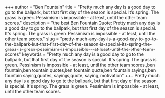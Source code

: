 +++
author = "Ben Fountain"
title = "Pretty much any day is a good day to go to the ballpark, but that first day of the season is special. It's spring. The grass is green. Pessimism is impossible - at least, until the other team scores."
description = "the best Ben Fountain Quote: Pretty much any day is a good day to go to the ballpark, but that first day of the season is special. It's spring. The grass is green. Pessimism is impossible - at least, until the other team scores."
slug = "pretty-much-any-day-is-a-good-day-to-go-to-the-ballpark-but-that-first-day-of-the-season-is-special-its-spring-the-grass-is-green-pessimism-is-impossible---at-least-until-the-other-team-scores"
keywords = "Pretty much any day is a good day to go to the ballpark, but that first day of the season is special. It's spring. The grass is green. Pessimism is impossible - at least, until the other team scores.,ben fountain,ben fountain quotes,ben fountain quote,ben fountain sayings,ben fountain saying,quotes, sayings,quote, saying, motivation"
+++
Pretty much any day is a good day to go to the ballpark, but that first day of the season is special. It's spring. The grass is green. Pessimism is impossible - at least, until the other team scores.
